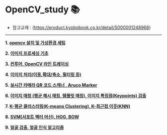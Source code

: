 # OpenCV_study 📚

- 참고교재 : (https://product.kyobobook.co.kr/detail/S000001248968)

---

**1. [opencv 설치 및 가상환경 세팅](https://github.com/hoyeondev/TIL/blob/main/OpenCV/study/250728.md)**

**2. [이미지 프로세싱 기초](https://github.com/hoyeondev/opencv_02)**

**3. [컨투어, OpenCV 라인 트레이싱](https://github.com/hoyeondev/opencv_tutorial/tree/main/opencv_03)**

**4. [이미지 처리(이동,확대/축소, 필터링 등)](https://github.com/hoyeondev/opencv_tutorial/tree/main/opencv_04)**

**5. [실시간 카메라 QR 코드 스캐너 , Aruco Marker](https://github.com/hoyeondev/opencv_tutorial/tree/main/opencv_05)**

**6. [이미지 매칭 (평균 해시 매칭, 템플릿 매칭), 이미지 특징점(Keypoints) 검출](https://github.com/hoyeondev/opencv_tutorial/tree/main/opencv_06)**

**7. [K-평균 클러스터링(K-means Clustering), K-최근접 이웃(KNN)](https://github.com/hoyeondev/opencv_tutorial/tree/main/opencv_07)**

**8. [SVM(서포트 벡터 머신), HOG, BOW](https://github.com/hoyeondev/opencv_tutorial/tree/main/opencv_08)**

**9. [얼굴 검출, 얼굴 인식 알고리즘](https://github.com/hoyeondev/opencv_tutorial/tree/main/opencv_09)**
